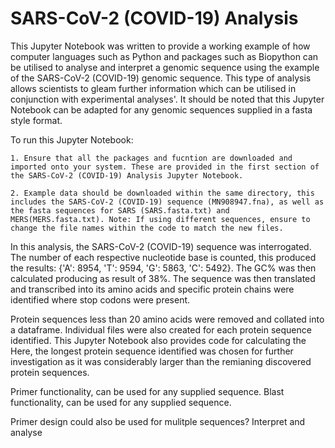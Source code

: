 # SARS-CoV-2 (COVID-19) Analysis 

This Jupyter Notebook was written to provide a working example of how computer languages such as Python and packages such as Biopython can be utilised to analyse and interpret a genomic sequence using the example of the SARS-CoV-2 (COVID-19) genomic sequence. This type of analysis allows scientists to gleam further information which can be utilised in conjunction with experimental analyses'. It should be noted that this Jupyter Notebook can be adapted for any genomic sequences supplied in a fasta style format. 


To run this Jupyter Notebook:
    
    1. Ensure that all the packages and fucntion are downloaded and imported onto your system. These are provided in the first section of        the SARS-CoV-2 (COVID-19) Analysis Jupyter Notebook.
    
    2. Example data should be downloaded within the same directory, this includes the SARS-CoV-2 (COVID-19) sequence (MN908947.fna), as well as the fasta sequences for SARS (SARS.fasta.txt) and MERS(MERS.fasta.txt). Note: If using different sequences, ensure to change the file names within the code to match the new files.
    
    
In this analysis, the SARS-CoV-2 (COVID-19) sequence was interrogated. The number of each respective nucleotide base is counted, this produced the results: {'A': 8954, 'T': 9594, 'G': 5863, 'C': 5492}. The GC% was then calculated producing as result of 38%. The sequence was then translated and transcribed into its amino acids and specific protein chains were identified where stop codons were present.

Protein sequences less than 20 amino acids were removed and collated into a dataframe. Individual files were also created for each protein sequence identified. This Jupyter Notebook also provides code for calculating the 
Here, the longest protein sequence identified was chosen for further investigation as it was considerably larger than the remianing discovered protein sequences.




Primer functionality, can be used for any supplied sequence.
Blast functionality, can be used for any supplied sequence.

Primer design could also be used for mulitple sequences?
Interpret and analyse 

